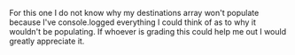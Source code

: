 For this one I do not know why my destinations array won't populate because I've console.logged everything I could think of as to why it wouldn't be populating. If whoever is grading this could help me out I would greatly appreciate it.